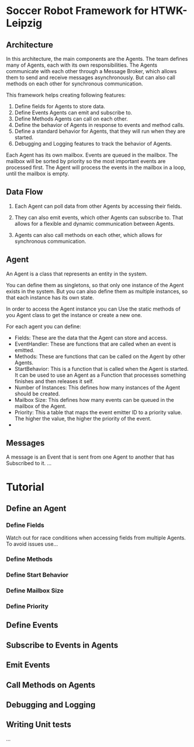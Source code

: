 # Soccer Robot Framework for HTWK-Leipzig
## Architecture
In this architecture, the main components are the Agents. The team defines many of Agents, each with its own responsibilities. The Agents communicate with each other through a Message Broker, which allows them to send and receive messages asynchronously. But can also call methods on each other for synchronous communication.

This framework helps creating following features:
1. Define fields for Agents to store data.
2. Define Events Agents can emit and subscribe to.
3. Define Methods Agents can call on each other.
4. Define the behavior of Agents in response to events and method calls.
5. Define a standard behavior for Agents, that they will run when they are started.
6. Debugging and Logging features to track the behavior of Agents.

Each Agent has its own mailbox. Events are queued in the mailbox. The mailbox will be sorted by priority so the most important events are processed first. The Agent will process the events in the mailbox in a loop, until the mailbox is empty.

## Data Flow
1. Each Agent can poll data from other Agents by accessing their fields.

2. They can also emit events, which other Agents can subscribe to. 
That allows for a flexible and dynamic communication between Agents.

3. Agents can also call methods on each other, which allows for synchronous communication.

## Agent

An Agent is a class that represents an entity in the system.

You can define them as singletons, so that only one instance of the Agent exists in the system.
But you can also define them as multiple instances, so that each instance has its own state.

In order to access the Agent instance you can Use the static methods of you Agent class to get the instance or create a new one.

For each agent you can define:
- Fields: These are the data that the Agent can store and access.
- EventHandler: These are functions that are called when an event is emitted.
- Methods: These are functions that can be called on the Agent by other Agents.
- StartBehavior: This is a function that is called when the Agent is started. It can be used to use an Agent as a Function that processes something finishes and then releases it self.
- Number of Instances: This defines how many instances of the Agent should be created.
- Mailbox Size: This defines how many events can be queued in the mailbox of the Agent.
- Priority: This a table that maps the event emitter ID to a priority value. The higher the value, the higher the priority of the event.
- 

## Messages
  A message is an Event that is sent from one Agent to another that has Subscribed to it.
...
# Tutorial
## Define an Agent
### Define Fields
Watch out for race conditions when accessing fields from multiple Agents. To avoid issues use...

### Define Methods
### Define Start Behavior
### Define Mailbox Size
### Define Priority

## Define Events
## Subscribe to Events in Agents
## Emit Events
## Call Methods on Agents
## Debugging and Logging
## Writing Unit tests



...